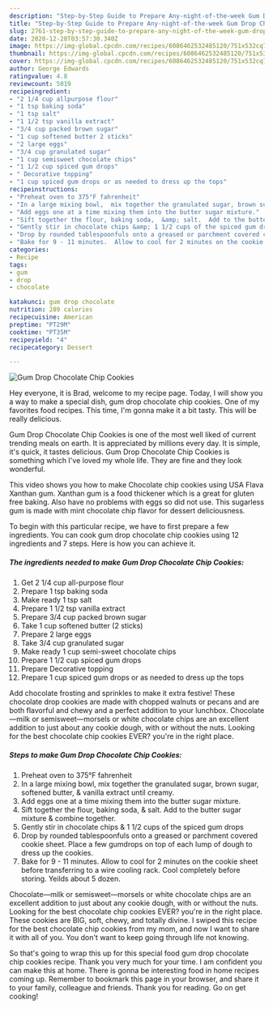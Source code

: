 ```yaml
---
description: "Step-by-Step Guide to Prepare Any-night-of-the-week Gum Drop Chocolate Chip Cookies"
title: "Step-by-Step Guide to Prepare Any-night-of-the-week Gum Drop Chocolate Chip Cookies"
slug: 2761-step-by-step-guide-to-prepare-any-night-of-the-week-gum-drop-chocolate-chip-cookies
date: 2020-12-28T03:57:30.340Z
image: https://img-global.cpcdn.com/recipes/6086462532485120/751x532cq70/gum-drop-chocolate-chip-cookies-recipe-main-photo.jpg
thumbnail: https://img-global.cpcdn.com/recipes/6086462532485120/751x532cq70/gum-drop-chocolate-chip-cookies-recipe-main-photo.jpg
cover: https://img-global.cpcdn.com/recipes/6086462532485120/751x532cq70/gum-drop-chocolate-chip-cookies-recipe-main-photo.jpg
author: George Edwards
ratingvalue: 4.8
reviewcount: 5019
recipeingredient:
- "2 1/4 cup allpurpose flour"
- "1 tsp baking soda"
- "1 tsp salt"
- "1 1/2 tsp vanilla extract"
- "3/4 cup packed brown sugar"
- "1 cup softened butter 2 sticks"
- "2 large eggs"
- "3/4 cup granulated sugar"
- "1 cup semisweet chocolate chips"
- "1 1/2 cup spiced gum drops"
- " Decorative topping"
- "1 cup spiced gum drops or as needed to dress up the tops"
recipeinstructions:
- "Preheat oven to 375°F fahrenheit"
- "In a large mixing bowl,  mix together the granulated sugar, brown sugar, softened butter, &amp; vanilla extract until creamy."
- "Add eggs one at a time mixing them into the butter sugar mixture."
- "Sift together the flour, baking soda,  &amp; salt.  Add to the butter sugar mixture &amp; combine together."
- "Gently stir in chocolate chips &amp; 1 1/2 cups of the spiced gum drops"
- "Drop by rounded tablespoonfuls onto a greased or parchment covered cookie sheet. Place a few gumdrops on top of each lump of dough to dress up the cookies."
- "Bake for 9 - 11 minutes.  Allow to cool for 2 minutes on the cookie sheet before transferring to a wire cooling rack. Cool completely before storing. Yeilds about 5 dozen."
categories:
- Recipe
tags:
- gum
- drop
- chocolate

katakunci: gum drop chocolate 
nutrition: 289 calories
recipecuisine: American
preptime: "PT29M"
cooktime: "PT35M"
recipeyield: "4"
recipecategory: Dessert

---
```



![Gum Drop Chocolate Chip Cookies](https://img-global.cpcdn.com/recipes/6086462532485120/751x532cq70/gum-drop-chocolate-chip-cookies-recipe-main-photo.jpg)

Hey everyone, it is Brad, welcome to my recipe page. Today, I will show you a way to make a special dish, gum drop chocolate chip cookies. One of my favorites food recipes. This time, I'm gonna make it a bit tasty. This will be really delicious.

Gum Drop Chocolate Chip Cookies is one of the most well liked of current trending meals on earth. It is appreciated by millions every day. It is simple, it's quick, it tastes delicious. Gum Drop Chocolate Chip Cookies is something which I've loved my whole life. They are fine and they look wonderful.

This video shows you how to make Chocolate chip cookies using USA Flava Xanthan gum. Xanthan gum is a food thickener which is a great for gluten free baking. Also have no problems with eggs so did not use. This sugarless gum is made with mint chocolate chip flavor for dessert deliciousness.


To begin with this particular recipe, we have to first prepare a few ingredients. You can cook gum drop chocolate chip cookies using 12 ingredients and 7 steps. Here is how you can achieve it.

<!--inarticleads1-->

##### The ingredients needed to make Gum Drop Chocolate Chip Cookies:

1. Get 2 1/4 cup all-purpose flour
1. Prepare 1 tsp baking soda
1. Make ready 1 tsp salt
1. Prepare 1 1/2 tsp vanilla extract
1. Prepare 3/4 cup packed brown sugar
1. Take 1 cup softened butter (2 sticks)
1. Prepare 2 large eggs
1. Take 3/4 cup granulated sugar
1. Make ready 1 cup semi-sweet chocolate chips
1. Prepare 1 1/2 cup spiced gum drops
1. Prepare  Decorative topping
1. Prepare 1 cup spiced gum drops or as needed to dress up the tops


Add chocolate frosting and sprinkles to make it extra festive! These chocolate drop cookies are made with chopped walnuts or pecans and are both flavorful and chewy and a perfect addition to your lunchbox. Chocolate—milk or semisweet—morsels or white chocolate chips are an excellent addition to just about any cookie dough, with or without the nuts. Looking for the best chocolate chip cookies EVER? you&#39;re in the right place. 

<!--inarticleads2-->

##### Steps to make Gum Drop Chocolate Chip Cookies:

1. Preheat oven to 375°F fahrenheit
1. In a large mixing bowl,  mix together the granulated sugar, brown sugar, softened butter, &amp; vanilla extract until creamy.
1. Add eggs one at a time mixing them into the butter sugar mixture.
1. Sift together the flour, baking soda,  &amp; salt.  Add to the butter sugar mixture &amp; combine together.
1. Gently stir in chocolate chips &amp; 1 1/2 cups of the spiced gum drops
1. Drop by rounded tablespoonfuls onto a greased or parchment covered cookie sheet. Place a few gumdrops on top of each lump of dough to dress up the cookies.
1. Bake for 9 - 11 minutes.  Allow to cool for 2 minutes on the cookie sheet before transferring to a wire cooling rack. Cool completely before storing. Yeilds about 5 dozen.


Chocolate—milk or semisweet—morsels or white chocolate chips are an excellent addition to just about any cookie dough, with or without the nuts. Looking for the best chocolate chip cookies EVER? you&#39;re in the right place. These cookies are BIG, soft, chewy, and totally divine. I swiped this recipe for the best chocolate chip cookies from my mom, and now I want to share it with all of you. You don&#39;t want to keep going through life not knowing. 

So that's going to wrap this up for this special food gum drop chocolate chip cookies recipe. Thank you very much for your time. I am confident you can make this at home. There is gonna be interesting food in home recipes coming up. Remember to bookmark this page in your browser, and share it to your family, colleague and friends. Thank you for reading. Go on get cooking!
